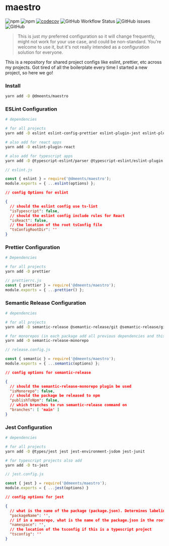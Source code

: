 # maestro

![npm](https://img.shields.io/npm/v/@dmeents/maestro?style=flat)
![npm](https://img.shields.io/npm/dw/@dmeents/maestro?style=flat)
[![codecov](https://codecov.io/gh/dmeents/maestro/branch/main/graph/badge.svg?token=VNX7UY2V2R)](https://codecov.io/gh/dmeents/maestro)
![GitHub Workflow Status](https://img.shields.io/github/workflow/status/dmeents/maestro/main?style=flat)
![GitHub issues](https://img.shields.io/github/issues/dmeents/maestro?style=flat)
![GitHub](https://img.shields.io/github/license/dmeents/maestro?style=flat)

> This is just _my_ preferred configuration so it will change frequently, might not work for your
> use case, and could be non-standard. You're welcome to use it, but it's not really
> intended as a configuration solution for everyone.

This is a repository for shared project configs like eslint, prettier, etc across my
projects. Got tired of all the boilerplate every time I started a new project, so here we go!

### Install

```bash
yarn add -D @dmeents/maestro
```

### ESLint Configuration

```bash
# dependencies

# for all projects
yarn add -D eslint eslint-config-prettier eslint-plugin-jest eslint-plugin-prettier

# also add for react apps
yarn add -D eslint-plugin-react

# also add for typescript apps
yarn add -D @typescript-eslint/parser @typescript-eslint/eslint-plugin
```

```javascript
// eslint.js

const { eslint } = require('@dmeents/maestro');
module.exports = { ...eslint(options) };
```

```json
// config Options for eslint

{
  // should the eslint config use ts-lint
  "isTypescript": false,
  // should the eslint config include rules for React
  "isReact": false,
  // the location of the root tsConfig file
  "tsConfigRootDir": ''
}
```

### Prettier Configuration

```bash
# Dependencies

# for all projects
yarn add -D prettier
```

```javascript
// prettierrc.js
const { prettier } = require('@dmeents/maestro');
module.exports = { ...prettier() };
```

### Semantic Release Configuration

```bash
# dependencies

# for all projects
yarn add -D semantic-release @semantic-release/git @semantic-release/github @suin/semantic-release-yarn @semantic-release/commit-analyzer @semantic-release/release-notes-generator

# for monorepos (in each package add all previous dependencies and this one)
yarn add -D semantic-release-monorepo
```

```javascript
// release.config.js

const { semantic } = require('@dmeents/maestro');
module.exports = { ...semantic(options) };
```

```json
// config options for semantic-release

{
  // should the semantic-release-monorepo plugin be used 
  "isMonorepo": false,
  // should the package be released to npm
  "publishToNpm": false,
  // which branches to run semantic-release command on
  "branches": [ 'main' ]
}
```

### Jest Configuration

```bash
# dependencies

# for all projects
yarn add -D @types/jest jest jest-environment-jsdom jest-junit

# for typescript projects also add
yarn add -D ts-jest
```

```javascript
// jest.config.js

const { jest } = require('@dmeents/maestro');
module.exports = { ...jest(options) }
```

```json
// config options for jest

{
  // what is the name of the package (package.json). Determines labeling in the terminal. 
  "packageName": '',
  // if in a monorepo, what is the name of the package.json in the root directory. Determines labeling in the terminal
  "namespace": '',
  // the location of the tsconfig if this is a typescript project
  "tsconfig": ''
}
```
